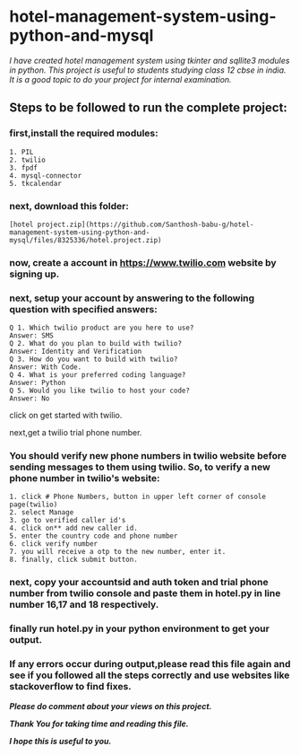 # hotel-management-system-using-python-and-mysql
_I have created hotel management system using tkinter and sqllite3 modules in python. This project is useful to students studying class 12 cbse in india. It is a good topic to do your project for internal examination._
## Steps to be followed to run the complete project:
### first,install the required modules:
    1. PIL
    2. twilio
    3. fpdf
    4. mysql-connector
    5. tkcalendar
### next, download this folder:
    [hotel project.zip](https://github.com/Santhosh-babu-g/hotel-management-system-using-python-and-mysql/files/8325336/hotel.project.zip)

### now, create a account in https://www.twilio.com website by signing up.
### next, setup your account by answering to the following question with specified answers:
    Q 1. Which twilio product are you here to use?
    Answer: SMS
    Q 2. What do you plan to build with twilio?
    Answer: Identity and Verification
    Q 3. How do you want to build with twilio?
    Answer: With Code.
    Q 4. What is your preferred coding language?
    Answer: Python
    Q 5. Would you like twilio to host your code?
    Answer: No

click on get started with twilio.

next,get a twilio trial phone number.

### You should verify new phone numbers in twilio website before sending messages to them using twilio. So, to verify a new phone number in twilio's website:
    1. click # Phone Numbers, button in upper left corner of console page(twilio)
    2. select Manage
    3. go to verified caller id's
    4. click on** add new caller id.
    5. enter the country code and phone number
    6. click verify number
    7. you will receive a otp to the new number, enter it.
    8. finally, click submit button.

### next, copy your accountsid and auth token and trial phone number from twilio console and paste them in hotel.py in line number 16,17 and 18 respectively.

### finally run hotel.py in your python environment to get your output.

### If any errors occur during output,please read this file again and see if you followed all the steps correctly and use websites like stackoverflow to find fixes.

***Please do comment about your views on this project.***

***Thank You for taking time and reading this file.***

***I hope this is useful to you.***




